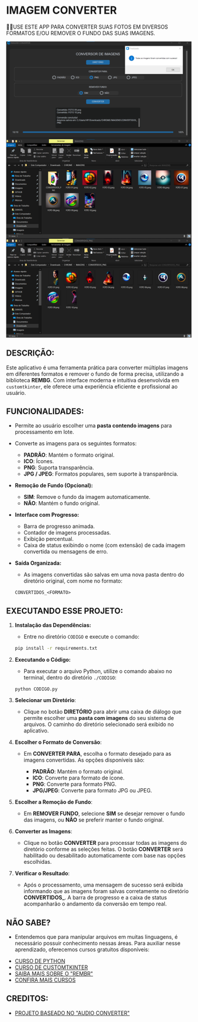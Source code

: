 # IMAGEM CONVERTER
👨‍🏫USE ESTE APP PARA CONVERTER SUAS FOTOS EM DIVERSOS FORMATOS E/OU REMOVER O FUNDO DAS SUAS IMAGENS.

<img src="./IMAGENS/FOTO_01.png" align="center" width="500"> <br>
<img src="./IMAGENS/FOTO_02.png" align="center" width="500"> <br>
<img src="./IMAGENS/FOTO_03.png" align="center" width="500"> <br>

## DESCRIÇÃO:
Este aplicativo é uma ferramenta prática para converter múltiplas imagens em diferentes formatos e remover o fundo de forma precisa, utilizando a biblioteca **REMBG**. Com interface moderna e intuitiva desenvolvida em `customtkinter`, ele oferece uma experiência eficiente e profissional ao usuário.

## FUNCIONALIDADES:
* Permite ao usuário escolher uma **pasta contendo imagens** para processamento em lote.

* Converte as imagens para os seguintes formatos:
  * **PADRÃO**: Mantém o formato original.
  * **ICO**: Ícones.
  * **PNG**: Suporta transparência.
  * **JPG / JPEG**: Formatos populares, sem suporte à transparência.

* **Remoção de Fundo (Opcional):**
  * **SIM**: Remove o fundo da imagem automaticamente.
  * **NÃO**: Mantém o fundo original.

* **Interface com Progresso:**
   * Barra de progresso animada.
   * Contador de imagens processadas.
   * Exibição percentual.
   * Caixa de status exibindo o nome (com extensão) de cada imagem convertida ou mensagens de erro.

* **Saída Organizada:**
   * As imagens convertidas são salvas em uma nova pasta dentro do diretório original, com nome no formato:

   ```
   CONVERTIDOS_<FORMATO>
   ```

## EXECUTANDO ESSE PROJETO:
1. **Instalação das Dependências:**
   - Entre no diretório `CODIGO` e execute o comando:

   ```bash
   pip install -r requirements.txt
   ```

2. **Executando o Código:**
   - Para executar o arquivo Python, utilize o comando abaixo no terminal, dentro do diretório `./CODIGO`:

   ```
   python CODIGO.py
   ```

3. **Selecionar um Diretório**:
   * Clique no botão **DIRETÓRIO** para abrir uma caixa de diálogo que permite escolher uma **pasta com imagens** do seu sistema de arquivos. O caminho do diretório selecionado será exibido no aplicativo.

4. **Escolher o Formato de Conversão**:
   * Em **CONVERTER PARA**, escolha o formato desejado para as imagens convertidas. As opções disponíveis são:

     * **PADRÃO**: Mantém o formato original.
     * **ICO**: Converte para formato de ícone.
     * **PNG**: Converte para formato PNG.
     * **JPG/JPEG**: Converte para formato JPG ou JPEG.

5. **Escolher a Remoção de Fundo**:
   * Em **REMOVER FUNDO**, selecione **SIM** se desejar remover o fundo das imagens, ou **NÃO** se preferir manter o fundo original.

6. **Converter as Imagens**:
   * Clique no botão **CONVERTER** para processar todas as imagens do diretório conforme as seleções feitas. O botão **CONVERTER** será habilitado ou desabilitado automaticamente com base nas opções escolhidas.

7. **Verificar o Resultado**:
   * Após o processamento, uma mensagem de sucesso será exibida informando que as imagens foram salvas corretamente no diretório **CONVERTIDOS\_<FORMATO>**. A barra de progresso e a caixa de status acompanharão o andamento da conversão em tempo real.

## NÃO SABE?
- Entendemos que para manipular arquivos em muitas linguagens, é necessário possuir conhecimento nessas áreas. Para auxiliar nesse aprendizado, oferecemos cursos gratuitos disponíveis:
* [CURSO DE PYTHON](https://github.com/VILHALVA/CURSO-DE-PYTHON)
* [CURSO DE CUSTOMTKINTER](https://github.com/VILHALVA/CURSO-DE-CUSTOMTKINTER)
* [SAIBA MAIS SOBRE O "REMBR"](https://github.com/danielgatis/rembg)
* [CONFIRA MAIS CURSOS](https://github.com/VILHALVA?tab=repositories&q=+topic:CURSO)

## CREDITOS:
- [PROJETO BASEADO NO "AUDIO CONVERTER" ](https://github.com/VILHALVA/AUDIO-CONVERTER)






